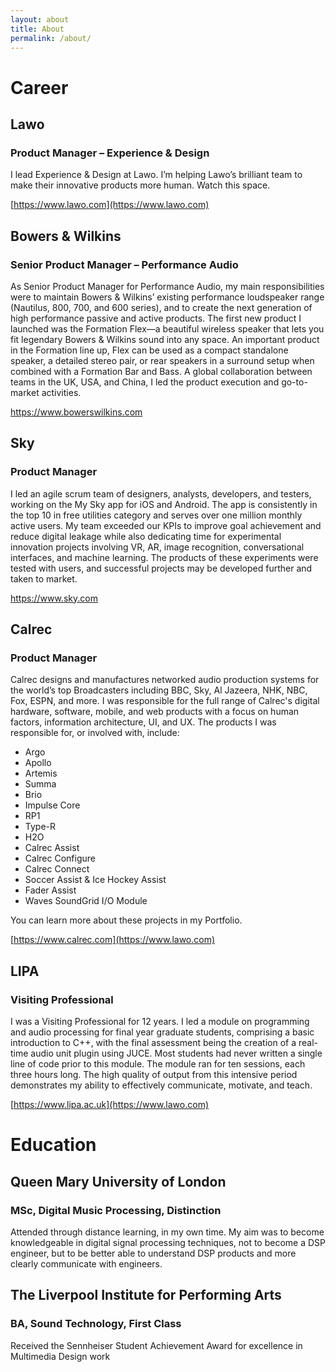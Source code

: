```yaml
---
layout: about
title: About
permalink: /about/
---
```


# Career
## Lawo
### Product Manager – Experience & Design

I lead Experience & Design at Lawo. I’m helping Lawo’s brilliant team to make their innovative products more human. Watch this space.

[https://www.lawo.com](https://www.lawo.com)

## Bowers & Wilkins
### Senior Product Manager – Performance Audio

As Senior Product Manager for Performance Audio, my main responsibilities were to maintain Bowers & Wilkins’ existing performance loudspeaker range (Nautilus, 800, 700, and 600 series), and to create the next generation of high performance passive and active products. The first new product I launched was the Formation Flex—a beautiful wireless speaker that lets you fit legendary Bowers & Wilkins sound into any space. An important product in the Formation line up, Flex can be used as a compact standalone speaker, a detailed stereo pair, or rear speakers in a surround setup when combined with a Formation Bar and Bass. A global collaboration between teams in the UK, USA, and China, I led the product execution and go-to-market activities.

[https://www.bowerswilkins.com ](https://www.lawo.com)

## Sky
### Product Manager

I led an agile scrum team of designers, analysts, developers, and testers, working on the My Sky app for iOS and Android. The app is consistently in the top 10 in free utilities category and serves over one million monthly active users. My team exceeded our KPIs to improve goal achievement and reduce digital leakage while also dedicating time for experimental innovation projects involving VR, AR, image recognition, conversational interfaces, and machine learning. The products of these experiments were tested with users, and successful projects may be developed further and taken to market.

[https://www.sky.com ](https://www.lawo.com)

## Calrec
### Product Manager

Calrec designs and manufactures networked audio production systems for the world’s top Broadcasters including BBC, Sky, Al Jazeera, NHK, NBC, Fox, ESPN, and more. I was responsible for the full range of Calrec's digital hardware, software, mobile, and web products with a focus on human factors, information architecture, UI, and UX. The products I was responsible for, or involved with, include:

- Argo
- Apollo
- Artemis
- Summa
- Brio
- Impulse Core
- RP1
- Type-R
- H2O
- Calrec Assist
- Calrec Configure
- Calrec Connect
- Soccer Assist & Ice Hockey Assist
- Fader Assist
- Waves SoundGrid I/O Module

You can learn more about these projects in my Portfolio.

[https://www.calrec.com](https://www.lawo.com)

## LIPA
### Visiting Professional

I was a Visiting Professional for 12 years. I led a module on programming and audio processing for final year graduate students, comprising a basic introduction to C++, with the final assessment being the creation of a real-time audio unit plugin using JUCE. Most students had never written a single line of code prior to this module. The module ran for ten sessions, each three hours long. The high quality of output from this intensive period demonstrates my ability to effectively communicate, motivate, and teach.

[https://www.lipa.ac.uk](https://www.lawo.com)

# Education

## Queen Mary University of London
### MSc, Digital Music Processing, Distinction

Attended through distance learning, in my own time. My aim was to become knowledgeable in digital signal processing techniques, not to become a DSP engineer, but to be better able to understand DSP products and more clearly communicate with engineers.

## The Liverpool Institute for Performing Arts
### BA, Sound Technology, First Class

Received the Sennheiser Student Achievement Award for excellence in Multimedia Design work

